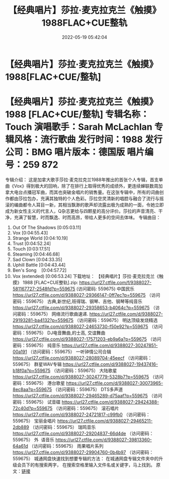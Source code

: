 ﻿---
title: 【经典唱片】莎拉·麦克拉克兰《触摸》1988FLAC+CUE整轨
date: 2022-05-19 05:42:04
categories: 外语音乐
tags: 外语音乐
---
# 【经典唱片】莎拉·麦克拉克兰《触摸》1988[FLAC+CUE/整轨]

【经典唱片】莎拉·麦克拉克兰《触摸》 1988
[FLAC+CUE/整轨]
专辑名称：Touch
演唱歌手：Sarah
McLachlan
专辑风格：流行歌曲
发行时间：1988
发行公司：BMG
唱片版本：德国版
唱片编号：259 872
=
专辑介绍：
这是加拿大歌手莎拉·麦克拉克兰1988年推出的首张个人专辑，首支单曲《Vox》得到极大的回响，除了在排行上取得优秀的成绩外，更连续蝉联数周加拿大电台点播冠军曲，而其也突破金唱片的销售量。在这张专辑中，所有的词曲创作都由莎拉包办，充满其独特的个人色彩。莎拉空灵清新的唱腔与融合了流行与摇滚的编曲都令人耳目一新，其相当飘渺的歌声却流露出极为成熟的一面，令她立即成为新女性主义的代言人，Q杂志更给与四颗星的高分评价。莎拉的声音清亮、干净，充满了智慧，时而飘逸、时而高昂，带给人更多的空间去体味。
专辑曲目：
01. Out Of The
Shadows
[0:05:03.11]
02. Vox
[0:04:55.43]
03. Strange
World
[0:04:10.19]
04. Trust
[0:04:52.24]
05. Touch
[0:03:17.51]
06. Steaming
[0:04:46.68]
07. Sad Clown
[0:04:33.35]
08. Uphill
Battle
[0:04:43.44]
09. Ben's
Song    [0:04:57.72]
10. Vox
(extended)
[0:06:53.24]
下载地址：
【经典唱片】莎拉·麦克拉克兰《触摸》 1988 [FLAC+CUE整轨].zip: https://url27.ctfile.com/f/9388027-581167727-2548fd?p=559675
(访问密码: 559675)
中国民乐
https://url27.ctfile.com/d/9388027-29366147-0ff7ec?p=559675
（访问密码：559675）
古典,新世纪,班得瑞、钢琴、吉他、钢琴等纯音乐
https://url27.ctfile.com/d/9388027-29358653-b4064c?p=559675
（访问密码：559675）
网络流行歌曲速递.
https://url27.ctfile.com/d/9388027-29193281-ba4132?p=559675
（访问密码：559675）
明达顶级发烧精选
https://url27.ctfile.com/d/9388027-24653730-f50e92?p=559675
（访问密码：559675）
DJ电音舞曲,的士高, 交谊舞曲
https://url27.ctfile.com/d/9388027-17571203-eb9a6a?p=559675
（访问密码：559675）
纯音乐
https://url27.ctfile.com/d/9388027-30247851-00a191
（访问密码：559675）
一听钟情公司合辑
https://url27.ctfile.com/d/9388027-28089704-45eecf
（访问密码：559675）
群星WAV专辑
https://url27.ctfile.com/d/9388027-19437416-b18f0a?p=559675
（访问密码：559675）
大陆歌星
https://url27.ctfile.com/d/9388027-30247779-5328b7?p=559675
（访问密码：559675）
港台歌星
https://url27.ctfile.com/d/9388027-30073965-8ec8aa?p=559675
（访问密码：559675）
DTS多声道
https://url27.ctfile.com/d/9388027-29465289-d75aaf?p=559675
（访问密码：559675）
试音碟
https://url27.ctfile.com/d/9388027-29424388-72c40d?p=559675
（访问密码：559675）
滚石唱片
https://url27.ctfile.com/d/9388027-24721817-c99fb0
（访问密码：559675）
宝丽金唱片
https://url27.ctfile.com/d/9388027-29465211-2db889
（访问密码：559675）
瑞鸣音乐
https://url27.ctfile.com/d/9388027-29204837-66d4de
（访问密码：559675）
外  语音乐
https://url27.ctfile.com/d/9388027-39813360-64a61d
（访问密码：559675）
雨果唱片系列
https://url27.ctfile.com/d/9388027-29904760-0b4b97
（访问密码：559675）
城通网盘快速找到想要专辑的方法：
在城通网盘专辑文件夹中的升级会员下的有搜索两字，
在搜索空格里输入文件名或关键字，马上找到。
原文：[链接](https://blog.sina.com.cn/s/blog_1647c7e7601030xb4.html)